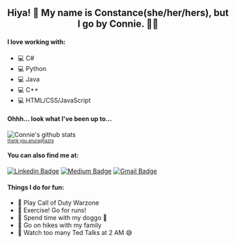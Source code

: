 
## <div align="center"> Hiya! 🌷 My name is Constance(she/her/hers), but I go by Connie. 🌺🌈 </div>
#### I love working with:
* 💻 C#
* 💻 Python
* 💻 Java
* 💻 C++
* 💻 HTML/CSS/JavaScript


 #### Ohhh... look what I've been up to...
![Connie's github stats](https://github-readme-stats.vercel.app/api?username=conniexu444&show_icons=true&theme=buefy)  
<sub><sup>[thank you anuraghazra](https://github.com/anuraghazra/github-readme-stats#themes)</sup></sub>

#### You can also find me at:
[![Linkedin Badge](https://img.shields.io/badge/-constancexu-blue?style=flat&logo=Linkedin&logoColor=white&link=https://www.linkedin.com/in/constancexu/)](https://www.linkedin.com/in/constancexu/)
[![Medium Badge](https://img.shields.io/badge/-@cxu16-000000?style=flat&labelColor=000000&logo=Medium&link=https://medium.com/@cxu16)](https://conniegracexu.medium.com
)
[![Gmail Badge](https://img.shields.io/badge/-conniexu444-c14438?style=flat&logo=Gmail&logoColor=white&link=mailto:conniexu444@gmail.com)](mailto:conniexu444@gmail.com)

#### Things I do for fun:
* 🌸 Play Call of Duty Warzone
* 🌸 Exercise! Go for runs!
* 🌸 Spend time with my doggo 🐶
* 🌸 Go on hikes with my family
* 🌸 Watch too many Ted Talks at 2 AM 😅
